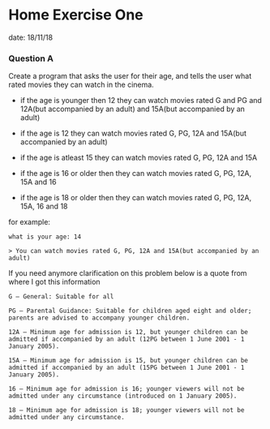 # Home Exercise One

date: 18/11/18



### Question A

Create a program that asks the user for their age, and tells the user what rated movies they can watch in the cinema. 

* if the age is younger then 12 they can watch movies 
  rated G and PG and 12A(but accompanied by an adult) and 15A(but accompanied by an adult)
  
* if the age is 12 they can watch movies 
  rated G, PG, 12A and 15A(but accompanied by an adult)
 
* if the age is atleast 15 they can watch movies 
  rated G, PG, 12A and 15A
  
* if the age is 16 or older then they can watch movies 
  rated G, PG, 12A, 15A and 16
  
* if the age is 18 or older then they can watch movies 
  rated G, PG, 12A, 15A, 16 and 18
  

for example:

``````
what is your age: 14

> You can watch movies rated G, PG, 12A and 15A(but accompanied by an adult)
``````

If you need anymore clarification on this problem below is a quote from where I got this information

``````
G – General: Suitable for all
    
PG – Parental Guidance: Suitable for children aged eight and older; parents are advised to accompany younger children.
    
12A – Minimum age for admission is 12, but younger children can be admitted if accompanied by an adult (12PG between 1 June 2001 - 1 January 2005).
    
15A – Minimum age for admission is 15, but younger children can be admitted if accompanied by an adult (15PG between 1 June 2001 - 1 January 2005).
    
16 – Minimum age for admission is 16; younger viewers will not be admitted under any circumstance (introduced on 1 January 2005).
    
18 – Minimum age for admission is 18; younger viewers will not be admitted under any circumstance.
``````
